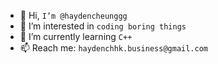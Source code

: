 - 👋 Hi, ```I’m @haydencheunggg```
- 👀 I’m interested in ```coding boring things```
- 🌱 I’m currently learning ```C++```
- 📫 Reach me: ```haydenchhk.business@gmail.com```

<!---
haydencheunggg/haydencheunggg is a ✨ special ✨ repository because its `README.md` (this file) appears on your GitHub profile.
You can click the Preview link to take a look at your changes.
--->
